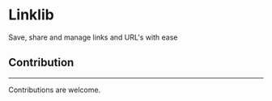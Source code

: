 # **Linklib**

Save, share and manage links and URL's with ease



## **Contribution**
___
Contributions are welcome.